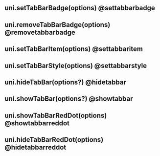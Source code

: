 ## uni.setTabBarBadge(options) @settabbarbadge

<!-- UTSAPIJSON.setTabBarBadge.description -->

<!-- UTSAPIJSON.setTabBarBadge.compatibility -->

<!-- UTSAPIJSON.setTabBarBadge.param -->

<!-- UTSAPIJSON.setTabBarBadge.returnValue -->

<!-- UTSAPIJSON.setTabBarBadge.example -->

<!-- UTSAPIJSON.setTabBarBadge.tutorial -->

## uni.removeTabBarBadge(options) @removetabbarbadge

<!-- UTSAPIJSON.removeTabBarBadge.description -->

<!-- UTSAPIJSON.removeTabBarBadge.compatibility -->

<!-- UTSAPIJSON.removeTabBarBadge.param -->

<!-- UTSAPIJSON.removeTabBarBadge.returnValue -->

<!-- UTSAPIJSON.removeTabBarBadge.example -->

<!-- UTSAPIJSON.removeTabBarBadge.tutorial -->

## uni.setTabBarItem(options) @settabbaritem

<!-- UTSAPIJSON.setTabBarItem.description -->

<!-- UTSAPIJSON.setTabBarItem.compatibility -->

<!-- UTSAPIJSON.setTabBarItem.param -->

<!-- UTSAPIJSON.setTabBarItem.returnValue -->

<!-- UTSAPIJSON.setTabBarItem.example -->

<!-- UTSAPIJSON.setTabBarItem.tutorial -->

## uni.setTabBarStyle(options) @settabbarstyle

<!-- UTSAPIJSON.setTabBarStyle.description -->

<!-- UTSAPIJSON.setTabBarStyle.compatibility -->

<!-- UTSAPIJSON.setTabBarStyle.param -->

<!-- UTSAPIJSON.setTabBarStyle.returnValue -->

<!-- UTSAPIJSON.setTabBarStyle.example -->

<!-- UTSAPIJSON.setTabBarStyle.tutorial -->

## uni.hideTabBar(options?) @hidetabbar

<!-- UTSAPIJSON.hideTabBar.description -->

<!-- UTSAPIJSON.hideTabBar.compatibility -->

<!-- UTSAPIJSON.hideTabBar.param -->

<!-- UTSAPIJSON.hideTabBar.returnValue -->

<!-- UTSAPIJSON.hideTabBar.example -->

<!-- UTSAPIJSON.hideTabBar.tutorial -->

## uni.showTabBar(options?) @showtabbar

<!-- UTSAPIJSON.showTabBar.description -->

<!-- UTSAPIJSON.showTabBar.compatibility -->

<!-- UTSAPIJSON.showTabBar.param -->

<!-- UTSAPIJSON.showTabBar.returnValue -->

<!-- UTSAPIJSON.showTabBar.example -->

<!-- UTSAPIJSON.showTabBar.tutorial -->

## uni.showTabBarRedDot(options) @showtabbarreddot

<!-- UTSAPIJSON.showTabBarRedDot.description -->

<!-- UTSAPIJSON.showTabBarRedDot.compatibility -->

<!-- UTSAPIJSON.showTabBarRedDot.param -->

<!-- UTSAPIJSON.showTabBarRedDot.returnValue -->

<!-- UTSAPIJSON.showTabBarRedDot.example -->

<!-- UTSAPIJSON.showTabBarRedDot.tutorial -->

## uni.hideTabBarRedDot(options) @hidetabbarreddot

<!-- UTSAPIJSON.hideTabBarRedDot.description -->

<!-- UTSAPIJSON.hideTabBarRedDot.compatibility -->

<!-- UTSAPIJSON.hideTabBarRedDot.param -->

<!-- UTSAPIJSON.hideTabBarRedDot.returnValue -->

<!-- UTSAPIJSON.hideTabBarRedDot.example -->

<!-- UTSAPIJSON.hideTabBarRedDot.tutorial -->

<!-- UTSAPIJSON.general_type.name -->

<!-- UTSAPIJSON.general_type.param -->
